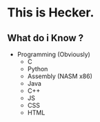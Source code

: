 # This is Hecker.

## What do i Know ?

- Programming (Obviously)
  - C
  - Python
  - Assembly (NASM x86)
  - Java
  - C++
  - JS
  - CSS
  - HTML
